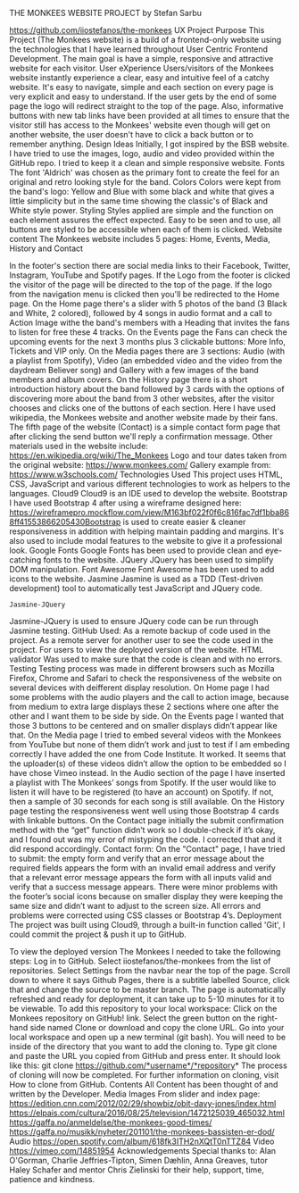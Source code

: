 THE MONKEES WEBSITE PROJECT
by Stefan Sarbu
    	
https://github.com/iiostefanos/the-monkees
UX
	Project Purpose
This Project (The Monkees website) is a build of a frontend-only website using the technologies that I have learned throughout User Centric Frontend  Development. The main goal is have a simple, responsive and attractive website for each visitor.
User eXperience
Users/visitors of the Monkees website instantly experience a clear, easy and intuitive feel of a catchy website. It's easy to navigate, simple and  each section on every page is very explicit and easy to understand.
If the user gets by the end of some page the logo will redirect straight to the top of the page.
Also, informative buttons with new tab links have been provided at all times to ensure that the visitor still has access to the Monkees' website
even though will get on another website, the user doesn't have to click a back button or to remember anything.
Design Ideas
Initially, I got inspired by the BSB website. I have tried to use the images, logo, audio and video provided within the GitHub repo. I tried to keep it a clean and simple responsive website.
Fonts
The font 'Aldrich' was chosen as the primary font to create the feel for an original and retro looking style for the band.
Colors
Colors were kept from the band's logo: Yellow and Blue with some black and white that gives a little simplicity but in the same time showing the classic's of Black and White style power. 
Styling
Styles applied are simple and the function on each element assures the effect expected. Easy to be seen and to use, all buttons are styled to be accessible when each of them is clicked. 
Website content
The Monkees website includes 5 pages: Home, Events, Media, History and Contact

In the footer's section there are social media links to their Facebook, Twitter, Instagram, YouTube and Spotify pages. If the Logo from the footer is clicked the visitor of the page will be directed to the top of the page. If the logo from the navigation menu is clicked then you'll be redirected to the Home page.
On the Home page there's a slider with 5 photos of the band (3 Black and White, 2 colored), followed by 4 songs in audio format and a call to Action Image withe the band's members with a Heading that invites the fans to listen for free these 4 tracks.
On the Events page the Fans can check the upcoming events for the next 3 months plus 3 clickable buttons: More Info, Tickets and VIP only.
On the Media pages there are 3 sections: Audio (with a playlist from Spotify), Video (an embedded video and the video from the daydream Believer song) and 
Gallery with a few images of the band members and album covers.
On the History page there is a short introduction history about the band followed by 3 cards with the options of discovering more about the band from 3 other websites, after the visitor chooses and clicks one of the buttons of each section.
Here I have used wikipedia, the Monkees website and another website made by their fans.
The fifth page of  the website (Contact) is a simple contact form page that after clicking the send button we'll reply a confirmation message.
Other materials used in the website include:
https://en.wikipedia.org/wiki/The_Monkees
Logo  and tour dates taken from the original website: 
https://www.monkees.com/
Gallery example from: 
https://www.w3schools.com/
Technologies Used
This project uses HTML, CSS, JavaScript and various different technologies to work as helpers to the languages.
Cloud9
Cloud9 is an IDE used to develop the website.
Bootstrap
I have used Bootstrap 4 after using a wireframe designed here: 
https://wireframepro.mockflow.com/view/M163bf022f0f6c816fac7df1bba868ff41553866205430Bootstrap is used to create easier & cleaner responsiveness in addition with helping maintain padding and margins. It's also used to include modal features to the website to give it a professional look.
Google Fonts
Google Fonts has been used to provide clean and eye-catching fonts to the website.
JQuery
JQuery has been used to simplify DOM manipulation.
Font Awesome
Font Awesome has been used to add icons to the website.
Jasmine
Jasmine is used as a TDD (Test-driven development) tool to automatically test JavaScript and JQuery code.

	Jasmine-JQuery
Jasmine-JQuery is used to ensure JQuery code can be run through Jasmine testing.
GitHub
Used:
As a remote backup of code used in the project.
As a remote server for another user to see the code used in the project.
For users to view the deployed version of the website. 
HTML validator
Was used to make sure that the code is clean and with no errors.
	Testing
Testing process was made in different browsers such as Mozilla Firefox, Chrome and Safari to check the responsiveness of the website on several devices with deifferent display resolution. 
On Home page I had some problems with the audio players and the call to action image, because from medium to extra large displays these 2 sections where one after the other and I want them to be side by side.
On the Events page I wanted that those 3 buttons to be centered and on smaller displays didn’t appear like that.
On the Media page I tried to embed several videos with the Monkees from YouTube but none of them didn’t work and just to test if I am embeding correctly I have added the one from Code Institute. It worked. It seems that the uploader(s) of these videos didn’t allow the option to be embedded so I have chose Vimeo instead. In the Audio section of the page I have inserted a playlist with The Monkees’ songs from Spotify. If the user would like to listen it will have to be registered (to have an account) on Spotify. If not, then a sample of 30 seconds for each song is still available. 
On the History page testing the responsiveness went well using those Bootstrap 4 cards with linkable buttons.
On the Contact page initially the submit confirmation method with the “get” function didn’t work so I double-check if it’s okay, and I found out was my error of mistyping the code. I corrected that and it did respond accordingly.
Contact form:
On the "Contact" page, I have tried to submit:
the empty form and verify that an error message about the required fields appears
the form with an invalid email address and verify that a relevant error message appears
the form with all inputs valid and verify that a success message appears.
There were minor problems with the footer’s social icons because on smaller display they were keeping the same size and didn’t want to adjust to the screen size. All errors and problems were corrected using CSS classes or Bootstrap 4’s.
	Deployment
The project was built using Cloud9, through a built-in function called 'Git', I could commit the project & push it up to GitHub.

To view the deployed version The Monkees I needed to take the following steps:
Log in to GitHub.
Select iiostefanos/the-monkees from the list of repositories.
Select Settings from the navbar near the top of the page.
Scroll down to where it says Github Pages, there is a subtitle labelled Source, click that and change the source to be master branch.
The page is automatically refreshed and ready for deployment, it can take up to 5-10 minutes for it to be viewable.
To add this repository to your local workspace:
        Click on the Monkees repository on GitHub! link.
        Select the green button on the right-hand side named Clone or download and copy the clone URL.
        Go into your local workspace and open up a new terminal (git bash).
        You will need to be inside of the directory that you want to add the cloning to.
        Type git clone and paste the URL you copied from GitHub and press enter. It should look like this:
git clone https://github.com/*username*/*repository* 
The process of cloning will now be completed. For further information on cloning, visit How to clone from GitHub.
Contents
All Content has been thought of and written by the Developer.
Media
Images
From slider and index page: 
https://edition.cnn.com/2012/02/29/showbiz/obit-davy-jones/index.html
https://elpais.com/cultura/2016/08/25/television/1472125039_465032.html
https://gaffa.no/anmeldelse/the-monkees-good-times/
https://gaffa.no/musikk/nyheter/201101/the-monkees-bassisten-er-dod/
Audio
https://open.spotify.com/album/618fk3ITH2nXQtT0nTTZ84
Video
https://vimeo.com/14851954
Acknowledgements
Special thanks to:
Alan O'Gorman, Charlie Jeffries-Tipton, Simen Dæhlin, Anna Greaves, tutor Haley Schafer and 
mentor Chris Zielinski for their help, support, time, patience and kindness.
